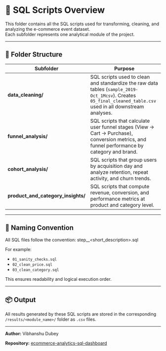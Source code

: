 # 🧠 SQL Scripts Overview

This folder contains all the SQL scripts used for transforming, cleaning, and analyzing the e-commerce event dataset.  
Each subfolder represents one analytical module of the project.

---

## 📁 Folder Structure

| Subfolder | Purpose |
|------------|----------|
| **data_cleaning/** | SQL scripts used to clean and standardize the raw data tables (`sample_2019-Oct_1Mcsv`). Creates `05_final_cleaned_table.csv` used in all downstream analyses. |
| **funnel_analysis/** | SQL scripts that calculate user funnel stages (View → Cart → Purchase), conversion metrics, and funnel performance by category and brand. |
| **cohort_analysis/** | SQL scripts that group users by acquisition day and analyze retention, repeat activity, and churn trends. |
| **product_and_category_insights/** | SQL scripts that compute revenue, conversion, and performance metrics at product and category level. |

---

## 🧩 Naming Convention

All SQL files follow the convention: step_<number>_<short_description>.sql


For example:
- `01_sanity_checks.sql`
- `02_clean_price.sql`
- `03_clean_category.sql`

This ensures readability and logical execution order.

---

## 📦 Output

All results generated by these SQL scripts are stored in the corresponding `/results/<module_name>/` folder as `.csv` files.

---

**Author:** Vibhanshu Dubey

**Repository:** [ecommerce-analytics-sql-dashboard](https://github.com/Vibhanshu-555/ecommerce-analytics-sql-dashboard)
